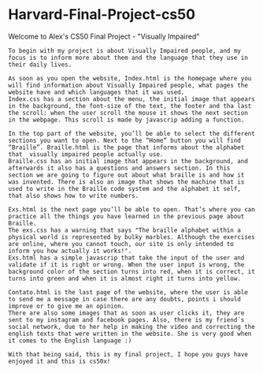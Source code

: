 # Harvard-Final-Project-cs50

Welcome to Alex's CS50 Final Project - "Visually Impaired"

    To begin with my project is about Visually Impaired people, and my focus is to inform more about them and the language that they use in their daily lives.

    As soon as you open the website, Index.html is the homepage where you will find information about Visually Impaired people, what pages the website have and which languages that it was used.
    Index.css has a section about the menu, the initial image that appears in the background, the font-size of the text, the footer and tha last the scroll: when the user scroll the mouse it shows the next section in the webpage. This scroll is made by javascrip adding a function.

    In the top part of the website, you’ll be able to select the different sections you want to open. Next to the “Home” button you will find “Braille”. Braille.html is the page that informs about the alphabet that  visually impaired people actually use.
    Braille.css has an initial image that appears in the background, and afterwards it also has a questions and answers section. In this section we are going to figure out about what braille is and how it was invented. There is also an image that shows the machine that is used to write in the Braille code system and the alphabet it self, that also shows how to write numbers.

    Exs.html is the next page you’ll be able to open. That’s where you can practice all the things you have learned in the previous page about Braille.
    The exs.css has a warning that says "The braille alphabet within a physical world is represented by bulky marbles. Although the exercises are online, where you cannot touch, our site is only intended to inform you how actually it works!".
    Exs.html has a simple javascrip that take the input of the user and validate if it is right or wrong. When the user input is wrong, the background color of the section turns into red, when it is correct, it turns into green and when it is almost right it turns into yellow.

    Contato.html is the last page of the website, where the user is able to send me a message in case there are any doubts, points i should improve or to give me an opinion.
    There are also some images that as soon as user clicks it, they are sent to my instagram and facebook pages. Also, there is my friend´s social network, due to her help in making the video and correcting the english texts that were written in the website. She is very good when it comes to the English language :)

    With that being said, this is my final project, I hope you guys have enjoyed it and this is cs50x!
